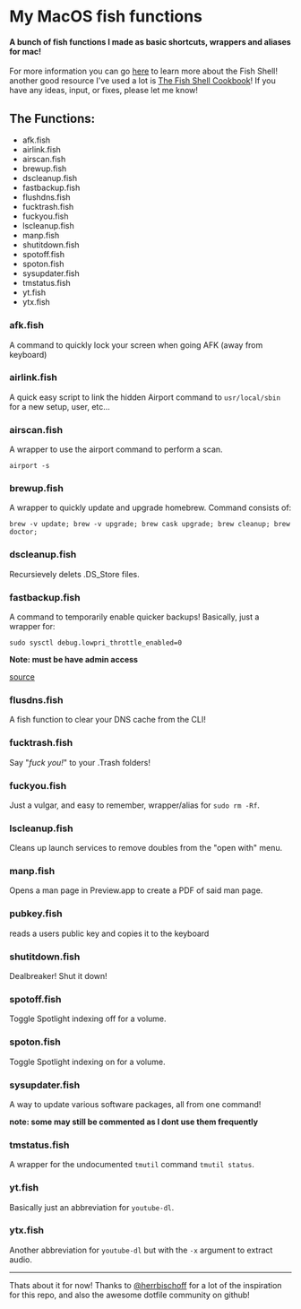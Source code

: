 # My MacOS fish functions

#### A bunch of fish functions I made as basic shortcuts, wrappers and aliases for mac!

For more information you can go [here](https://fishshell.com) to learn more about the Fish Shell! another good resource I've used a lot is [The Fish Shell Cookbook](https://github.com/jorgebucaran/fish-shell-cookbook)! If you have any ideas, input, or fixes, please let me know!

## The Functions:

- afk.fish
- airlink.fish
- airscan.fish
- brewup.fish
- dscleanup.fish
- fastbackup.fish
- flushdns.fish
- fucktrash.fish
- fuckyou.fish
- lscleanup.fish
- manp.fish
- shutitdown.fish
- spotoff.fish
- spoton.fish
- sysupdater.fish
- tmstatus.fish
- yt.fish
- ytx.fish

### afk.fish

A command to quickly lock your screen when going AFK (away from keyboard)

### airlink.fish

A quick easy script to link the hidden Airport command to `usr/local/sbin` for a new setup, user, etc...

### airscan.fish

A wrapper to use the airport command to perform a scan.

    airport -s

### brewup.fish

A wrapper to quickly update and upgrade homebrew. Command consists of:

    brew -v update; brew -v upgrade; brew cask upgrade; brew cleanup; brew doctor;

### dscleanup.fish

Recursievely delets .DS_Store files.

### fastbackup.fish

A command to temporarily enable quicker backups! Basically, just a wrapper for:

    sudo sysctl debug.lowpri_throttle_enabled=0

**Note: must be have admin access**

[source](https://lifehacker.com/temporarily-speed-up-a-time-machine-backup-with-a-termi-1785213919)

### flusdns.fish

A fish function to clear your DNS cache from the CLI!

### fucktrash.fish

Say "_fuck you!_" to your .Trash folders!

### fuckyou.fish

Just a vulgar, and easy to remember, wrapper/alias for `sudo rm -Rf`.

### lscleanup.fish

Cleans up launch services to remove doubles from the "open with" menu.

### manp.fish

Opens a man page in Preview.app to create a PDF of said man page.

### pubkey.fish

reads a users public key and copies it to the keyboard

### shutitdown.fish

Dealbreaker! Shut it down!

### spotoff.fish

Toggle Spotlight indexing off for a volume.

### spoton.fish

Toggle Spotlight indexing on for a volume.

### sysupdater.fish

A way to update various software packages, all from one command!

**note: some may still be commented as I dont use them frequently**

### tmstatus.fish

A wrapper for the undocumented `tmutil` command `tmutil status`.

### yt.fish

Basically just an abbreviation for `youtube-dl`.

### ytx.fish

Another abbreviation for `youtube-dl` but with the `-x` argument to extract audio.

---

Thats about it for now! Thanks to [@herrbischoff](https://github.com/herrbischoff/fish-osx) for a lot of the inspiration for this repo, and also the awesome dotfile community on github!
